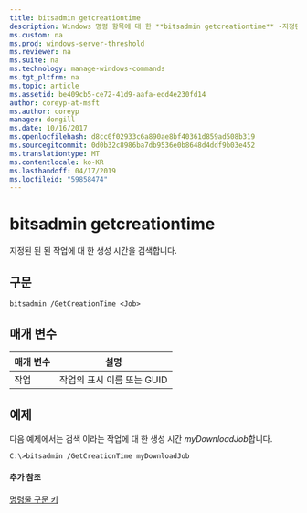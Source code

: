 ```yaml
---
title: bitsadmin getcreationtime
description: Windows 명령 항목에 대 한 **bitsadmin getcreationtime** -지정된 된 된 작업에 대 한 생성 시간을 검색 합니다.
ms.custom: na
ms.prod: windows-server-threshold
ms.reviewer: na
ms.suite: na
ms.technology: manage-windows-commands
ms.tgt_pltfrm: na
ms.topic: article
ms.assetid: be409cb5-ce72-41d9-aafa-edd4e230fd14
author: coreyp-at-msft
ms.author: coreyp
manager: dongill
ms.date: 10/16/2017
ms.openlocfilehash: d8cc0f02933c6a890ae8bf40361d859ad508b319
ms.sourcegitcommit: 0d0b32c8986ba7db9536e0b8648d4ddf9b03e452
ms.translationtype: MT
ms.contentlocale: ko-KR
ms.lasthandoff: 04/17/2019
ms.locfileid: "59858474"
---
```

# <a name="bitsadmin-getcreationtime"></a>bitsadmin getcreationtime



지정된 된 된 작업에 대 한 생성 시간을 검색합니다.

## <a name="syntax"></a>구문

```
bitsadmin /GetCreationTime <Job>
```

## <a name="parameters"></a>매개 변수

|매개 변수|설명|
|---------|-----------|
|작업|작업의 표시 이름 또는 GUID|

## <a name="BKMK_examples"></a>예제

다음 예제에서는 검색 이라는 작업에 대 한 생성 시간 *myDownloadJob*합니다.
```
C:\>bitsadmin /GetCreationTime myDownloadJob
```

#### <a name="additional-references"></a>추가 참조

[명령줄 구문 키](command-line-syntax-key.md)